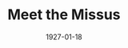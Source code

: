 ---
title: Meet the Missus
date: 1927-01-18
closing_date: 1927-01-19
layout: productions
featured_image:
image_caption:
image_credit:
playbill:
Theatre: Theatre Jacksonville
cast:
- Dolly Doyle: Fannie Mae Snyder
- Bert La Motte: Harry Lewis
- Ruby La Motte: Lotta Gould Boston
crew:
- Director: Tracy L'Engle
- Scenery: Mrs. Strawn Perry
- Lighting:
  - L.B. Pratt
  - Martha Race
- Props: Mrs. A.S. Peatross
external_links:
---